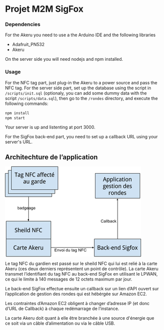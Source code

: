# Projet M2M SigFox

### Dependencies

For the Akeru you need to use a the Arduino IDE and the following libraries
* Adafruit_PN532
* Akeru

On the server side you will need nodejs and npm installed. 

### Usage
For the NFC tag part, just plug-in the Akeru to a power source and pass the NFC tag.
For the server side part, set up the database using the script in <code>/scripts/init.sql</code> (optionaly, you can add some dummy data with the script <code>/scripts/data.sql</code>), then go to the <code>/rondes</code> directory, and execute the following commands:
```
npm install
npm start
```

Your server is up and listenting at port 3000.

For the SigFox back-end part, you need to set up a callback URL using your server's URL.

## Architechture de l’application
<img alt="" src="images/archi.png" align="middle"/>

Le tag NFC du gardien est passé sur le sheild NFC qui lui est relié à la carte Akeru (ces deux derniers représentent un point de contrôle). La carte Akeru transmet l’identifiant du tag NFC au back-end SigFox en utilisant le LPWAN, ce qui le limite à 140 messages de 12 octets maximum par jour.

Le back-end SigFox effectue ensuite un callback sur un lien d’API ouvert sur l’application de gestion des rondes qui est hébérgée sur Amazon EC2.

Les contraintes d’Amazon EC2 obligent à changer d’adresse IP (et donc d’URL de Callback) à chaque redémarrage de l’instance.

La carte Akeru doit quant à elle être branchée à une source d'énergie que ce soit via un câble d’alimentation ou via le câble USB.
